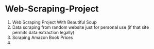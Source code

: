 # Web-Scraping-Project
1) Web Scraping Project With Beautiful Soup
2) Data scraping from random website just for personal use (if that site permits data extraction legally)
3) Scraping Amazon Book Prices
4)  

